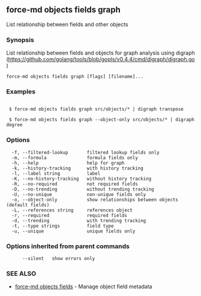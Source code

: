 ## force-md objects fields graph

List relationship between fields and other objects

### Synopsis

List relationship between fields and objects for graph analysis using
digraph (https://github.com/golang/tools/blob/gopls/v0.4.4/cmd/digraph/digraph.go)

```
force-md objects fields graph [flags] [filename]...
```

### Examples

```

 $ force-md objects fields graph src/objects/* | digraph transpose

 $ force-md objects fields graph --object-only src/objects/* | digraph degree

```

### Options

```
  -f, --filtered-lookup       filtered lookup fields only
  -m, --formula               formula fields only
  -h, --help                  help for graph
  -k, --history-tracking      with history tracking
  -l, --label string          label
  -K, --no-history-tracking   without history tracking
  -R, --no-required           not required fields
  -D, --no-trending           without trending tracking
  -U, --no-unique             non-unique fields only
  -o, --object-only           show relationships between objects (default fields)
  -L, --references string     references object
  -r, --required              required fields
  -d, --trending              with trending tracking
  -t, --type strings          field type
  -u, --unique                unique fields only
```

### Options inherited from parent commands

```
      --silent   show errors only
```

### SEE ALSO

* [force-md objects fields](force-md_objects_fields.md)	 - Manage object field metadata

